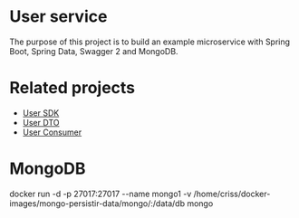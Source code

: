 # User service

The purpose of this project is to build an example microservice with Spring Boot, Spring Data, Swagger 2 and MongoDB.

# Related projects

- [User SDK](https://github.com/cristianjaldin/user-sdk)
- [User DTO](https://github.com/cristianjaldin/user-dto)
- [User Consumer](https://github.com/cristianjaldin/user-consumer)

# MongoDB
docker run -d -p 27017:27017 --name mongo1 -v /home/criss/docker-images/mongo-persistir-data/mongo/:/data/db mongo